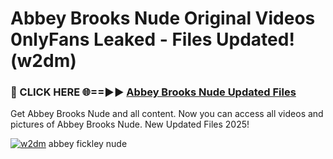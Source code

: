# Abbey Brooks Nude Original Videos 0nlyFans Leaked - Files Updated! (w2dm)

<h3>🔴 CLICK HERE 🌐==►► <a href="https://tinyurl.com/5h6xmrr3" rel="nofollow">Abbey Brooks Nude Updated Files</a></h3>

Get Abbey Brooks Nude and all content. Now you can access all videos and pictures of Abbey Brooks Nude. New Updated Files 2025!

[![w2dm](https://i.imgur.com/KVD873Z.gif)](https://tinyurl.com/5h6xmrr3)
abbey fickley nude